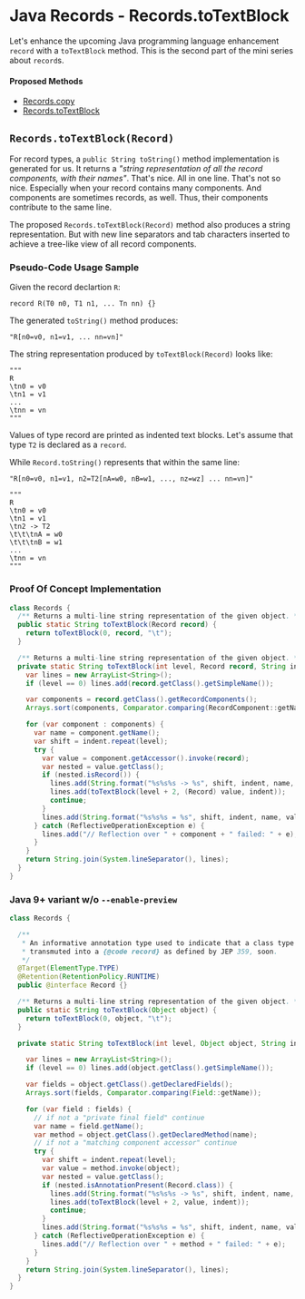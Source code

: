 # Java Records - Records.toTextBlock

Let's enhance the upcoming Java programming language enhancement `record` with a `toTextBlock` method.
This is the second part of the mini series about `record`s.

#### Proposed Methods

- [Records.copy](2020-05-05-records-copy.md)
- [Records.toTextBlock](2020-05-06-records-to-text-block.md)

## `Records.toTextBlock(Record)`

For record types, a `public String toString()` method implementation is generated for us.
It returns a _"string representation of all the record components, with their names"_.
That's nice.
All in one line.
That's not so nice.
Especially when your record contains many components.
And components are sometimes records, as well.
Thus, their components contribute to the same line.

The proposed `Records.toTextBlock(Record)` method also produces a string representation.
But with new line separators and tab characters inserted to achieve a tree-like view of all record components.

### Pseudo-Code Usage Sample

Given the record declartion `R`:
```
record R(T0 n0, T1 n1, ... Tn nn) {}
```

The generated `toString()` method produces:
```
"R[n0=v0, n1=v1, ... nn=vn]"
```

The string representation produced by `toTextBlock(Record)` looks like:
```
""" 
R
\tn0 = v0
\tn1 = v1
...
\tnn = vn
"""
```

Values of type record are printed as indented text blocks.
Let's assume that type `T2` is declared as a `record`.

While `Record.toString()` represents that within the same line:

```
"R[n0=v0, n1=v1, n2=T2[nA=w0, nB=w1, ..., nz=wz] ... nn=vn]"
```

```
"""
R
\tn0 = v0
\tn1 = v1
\tn2 -> T2
\t\t\tnA = w0
\t\t\tnB = w1
...
\tnn = vn
"""
```

### Proof Of Concept Implementation

```java
class Records {
  /** Returns a multi-line string representation of the given object. */
  public static String toTextBlock(Record record) {
    return toTextBlock(0, record, "\t");
  }

  /** Returns a multi-line string representation of the given object. */
  private static String toTextBlock(int level, Record record, String indent) {
    var lines = new ArrayList<String>();
    if (level == 0) lines.add(record.getClass().getSimpleName());

    var components = record.getClass().getRecordComponents();
    Arrays.sort(components, Comparator.comparing(RecordComponent::getName));

    for (var component : components) {
      var name = component.getName();
      var shift = indent.repeat(level);
      try {
        var value = component.getAccessor().invoke(record);
        var nested = value.getClass();
        if (nested.isRecord()) {
          lines.add(String.format("%s%s%s -> %s", shift, indent, name, nested.getSimpleName()));
          lines.add(toTextBlock(level + 2, (Record) value, indent));
          continue;
        }
        lines.add(String.format("%s%s%s = %s", shift, indent, name, value));
      } catch (ReflectiveOperationException e) {
        lines.add("// Reflection over " + component + " failed: " + e);
      }
    }
    return String.join(System.lineSeparator(), lines);
  }
}
```

### Java 9+ variant w/o `--enable-preview`

```java
class Records {

  /**
   * An informative annotation type used to indicate that a class type declaration is intended to be
   * transmuted into a {@code record} as defined by JEP 359, soon.
   */
  @Target(ElementType.TYPE)
  @Retention(RetentionPolicy.RUNTIME)
  public @interface Record {}

  /** Returns a multi-line string representation of the given object. */
  public static String toTextBlock(Object object) {
    return toTextBlock(0, object, "\t");
  }

  private static String toTextBlock(int level, Object object, String indent) {

    var lines = new ArrayList<String>();
    if (level == 0) lines.add(object.getClass().getSimpleName());

    var fields = object.getClass().getDeclaredFields();
    Arrays.sort(fields, Comparator.comparing(Field::getName));

    for (var field : fields) {
      // if not a "private final field" continue
      var name = field.getName();
      var method = object.getClass().getDeclaredMethod(name);
      // if not a "matching component accessor" continue
      try {
        var shift = indent.repeat(level);
        var value = method.invoke(object);
        var nested = value.getClass();
        if (nested.isAnnotationPresent(Record.class)) {
          lines.add(String.format("%s%s%s -> %s", shift, indent, name, nested.getSimpleName()));
          lines.add(toTextBlock(level + 2, value, indent));
          continue;
        }
        lines.add(String.format("%s%s%s = %s", shift, indent, name, value));
      } catch (ReflectiveOperationException e) {
        lines.add("// Reflection over " + method + " failed: " + e);
      }
    }
    return String.join(System.lineSeparator(), lines);
  }
}
```
